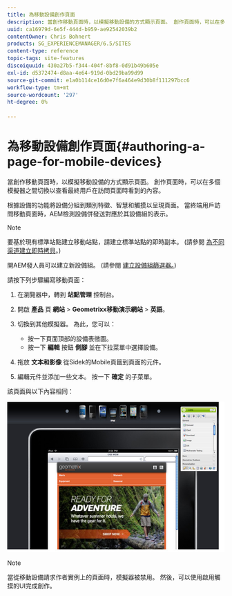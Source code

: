```yaml
---
title: 為移動設備創作頁面
description: 當創作移動頁面時，以模擬移動設備的方式顯示頁面。 創作頁面時，可以在多個模擬器之間切換以查看最終用戶在訪問頁面時看到的內容。
uuid: ca16979d-6e5f-444d-b959-ae92542039b2
contentOwner: Chris Bohnert
products: SG_EXPERIENCEMANAGER/6.5/SITES
content-type: reference
topic-tags: site-features
discoiquuid: 430a27b5-f344-404f-8bf8-0d91b49b605e
exl-id: d5372474-d8aa-4e64-919d-0bd29ba99d99
source-git-commit: e1a0b114ce16d0e7f6a464e9d30b8f111297bcc6
workflow-type: tm+mt
source-wordcount: '297'
ht-degree: 0%

---
```


# 為移動設備創作頁面{#authoring-a-page-for-mobile-devices}

當創作移動頁面時，以模擬移動設備的方式顯示頁面。 創作頁面時，可以在多個模擬器之間切換以查看最終用戶在訪問頁面時看到的內容。

根據設備的功能將設備分組到類別特徵、智慧和觸摸以呈現頁面。 當終端用戶訪問移動頁面時，AEM檢測設備併發送對應於其設備組的表示。

>[!NOTE]
>
>要基於現有標準站點建立移動站點，請建立標準站點的即時副本。 (請參閱 [為不同渠道建立即時拷貝](/help/sites-administering/msm-livecopy.md)。)
>
>開AEM發人員可以建立新設備組。 (請參閱 [建立設備組篩選器。](/help/sites-developing/groupfilters.md))

請按下列步驟編寫移動頁面：

1. 在瀏覽器中，轉到 **站點管理** 控制台。
1. 開啟 **產品** 頁 **網站** > **Geometrixx移動演示網站** > **英語**。

1. 切換到其他模擬器。 為此，您可以：

   * 按一下頁面頂部的設備表徵圖。
   * 按一下 **編輯** 按鈕 **側腳** 並在下拉菜單中選擇設備。

1. 拖放 **文本和影像** 從Sidek的Mobile頁籤到頁面的元件。
1. 編輯元件並添加一些文本。 按一下 **確定** 的子菜單。

該頁面與以下內容相同：

![行動電話](assets/mobileipademu.png)

>[!NOTE]
>
>當從移動設備請求作者實例上的頁面時，模擬器被禁用。 然後，可以使用啟用觸摸的UI完成創作。
